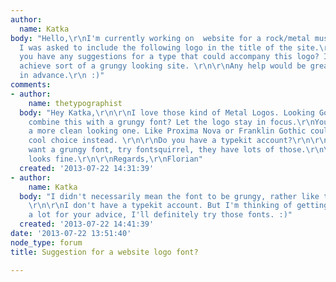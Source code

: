 ```yaml
---
author:
  name: Katka
body: "Hello,\r\nI'm currently working on  website for a rock/metal music festival.
  I was asked to include the following logo in the title of the site.\r\n<img src=\"http://i.imgur.com/3JcQWpJ.png\">\r\nDo
  you have any suggestions for a type that could accompany this logo? I'm hoping to
  achieve sort of a grungy looking site. \r\n\r\nAny help would be greatly appreciated.\r\nThanks
  in advance.\r\n :)"
comments:
- author:
    name: thetypographist
  body: "Hey Katka,\r\n\r\nI love those kind of Metal Logos. Looking Good. But why
    combine this with a grungy font? Let the logo stay in focus.\r\nYou could try
    a more clean looking one. Like Proxima Nova or Franklin Gothic could be a very
    cool choice instead. \r\n\r\nDo you have a typekit account?\r\n\r\nIf you really
    want a grungy font, try fontsquirrel, they have lots of those.\r\n\r\nhttp://www.fontsquirrel.com/fonts/list/classification/grunge\r\n\r\nCopystrukt
    looks fine.\r\n\r\nRegards,\r\nFlorian"
  created: '2013-07-22 14:31:39'
- author:
    name: Katka
  body: "I didn't necessarily mean the font to be grungy, rather like the whole site.
    \r\n\r\nI don't have a typekit account. But I'm thinking of getting one.\r\n\r\nThanks
    a lot for your advice, I'll definitely try those fonts. :)"
  created: '2013-07-22 14:41:39'
date: '2013-07-22 13:51:40'
node_type: forum
title: Suggestion for a website logo font?

---
```

